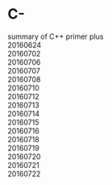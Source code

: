 # C-
summary of C++ primer plus  
20160624  
20160702  
20160706  
20160707  
20160708  
20160710  
20160712  
20160713  
20160714  
20160715  
20160716  
20160718  
20160719  
20160720  
20160721  
20160722
